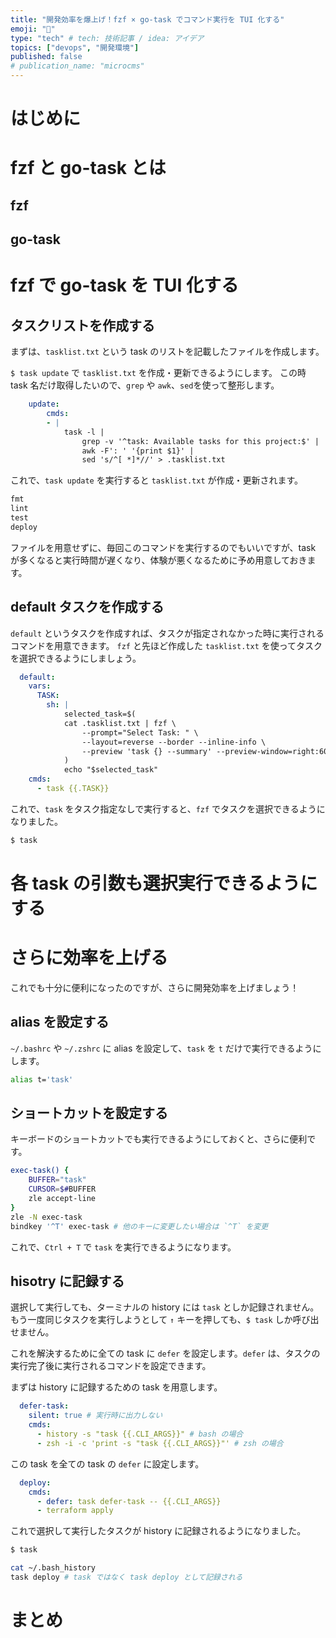 ```yaml
---
title: "開発効率を爆上げ！fzf × go-task でコマンド実行を TUI 化する"
emoji: "🚀"
type: "tech" # tech: 技術記事 / idea: アイデア
topics: ["devops", "開発環境"]
published: false
# publication_name: "microcms"
---
```


# はじめに

# fzf と go-task とは

## fzf

## go-task

# fzf で go-task を TUI 化する

## タスクリストを作成する

まずは、`tasklist.txt` という task のリストを記載したファイルを作成します。

`$ task update` で `tasklist.txt` を作成・更新できるようにします。
この時 task 名だけ取得したいので、`grep` や `awk`、`sed`を使って整形します。

```yaml:Taskfile.yml
    update:
        cmds:
        - |
            task -l | 
                grep -v '^task: Available tasks for this project:$' | 
                awk -F': ' '{print $1}' | 
                sed 's/^[ *]*//' > .tasklist.txt
```

これで、`task update` を実行すると `tasklist.txt` が作成・更新されます。

```text:tasklist.txt
fmt
lint
test
deploy
```

ファイルを用意せずに、毎回このコマンドを実行するのでもいいですが、task が多くなると実行時間が遅くなり、体験が悪くなるために予め用意しておきます。

## default タスクを作成する

`default` というタスクを作成すれば、タスクが指定されなかった時に実行されるコマンドを用意できます。
`fzf` と先ほど作成した `tasklist.txt` を使ってタスクを選択できるようにしましょう。

```yaml:Taskfile.yml
  default:
    vars:
      TASK:
        sh: |
            selected_task=$(
            cat .tasklist.txt | fzf \
                --prompt="Select Task: " \
                --layout=reverse --border --inline-info \
                --preview 'task {} --summary' --preview-window=right:60%:wrap
            )
            echo "$selected_task"
    cmds:
      - task {{.TASK}}
```

これで、`task` をタスク指定なしで実行すると、`fzf` でタスクを選択できるようになりました。

```bash
$ task
```

# 各 task の引数も選択実行できるようにする

# さらに効率を上げる

これでも十分に便利になったのですが、さらに開発効率を上げましょう！

## alias を設定する

`~/.bashrc` や `~/.zshrc` に alias を設定して、`task` を `t` だけで実行できるようにします。

```bash
alias t='task'
```

## ショートカットを設定する

キーボードのショートカットでも実行できるようにしておくと、さらに便利です。

```bash
exec-task() {
    BUFFER="task"
    CURSOR=$#BUFFER
    zle accept-line
}
zle -N exec-task
bindkey '^T' exec-task # 他のキーに変更したい場合は `^T` を変更
```

これで、`Ctrl + T` で `task` を実行できるようになります。

## hisotry に記録する

選択して実行しても、ターミナルの history には `task` としか記録されません。
もう一度同じタスクを実行しようとして `↑` キーを押しても、`$ task` しか呼び出せません。

これを解決するために全ての task に `defer` を設定します。`defer` は、タスクの実行完了後に実行されるコマンドを設定できます。

まずは history に記録するための task を用意します。

```yaml:Taskfile.yml
  defer-task:
    silent: true # 実行時に出力しない
    cmds:
      - history -s "task {{.CLI_ARGS}}" # bash の場合
      - zsh -i -c 'print -s "task {{.CLI_ARGS}}"' # zsh の場合
```

この task を全ての task の `defer` に設定します。

```yaml:Taskfile.yml
  deploy:
    cmds:
      - defer: task defer-task -- {{.CLI_ARGS}}
      - terraform apply
```

これで選択して実行したタスクが history に記録されるようになりました。

```bash
$ task
```

```bash
cat ~/.bash_history
task deploy # task ではなく task deploy として記録される
```



# まとめ